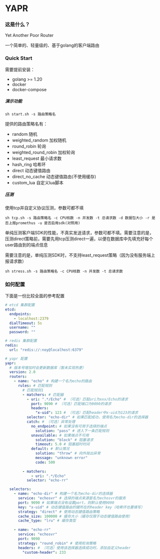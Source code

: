 # YAPR

### 这是什么？

Yet Another Poor Router

一个简单的、轻量级的、基于golang的客户端路由

### Quick Start

需要提前安装：

- golang >= 1.20
- docker
- docker-compose

##### 演示功能

```shell
sh start.sh -s 路由策略名
```

提供的路由策略名有：

- random 随机
- weighted_random 加权随机
- round_robin 轮询
- weighted_round_robin 加权轮询
- least_request 最小请求数
- hash_ring 哈希环
- direct 动态键值路由
- direct_no_cache 动态键值路由(不使用缓存)
- custom_lua 自定义lua脚本

##### 压测

使用tcp并自定义协议压测，参数可都不填

```shell
sh tcp.sh -s 路由策略名 -c CPU核数 -n 并发数 -t 总请求数 -d 数据包大小 -r 是否上报promethus -u 是否启用sdk(对照用)
```

单纯压测客户端SDK的性能，不真实发送请求，参数可都不填。需要注意的是，压测direct策略前，需要先用tcp压测direct一遍，以便在数据库中先填充好每个user路由到的端点信息

需要注意的是，单纯压测SDK时，不支持least_request策略（因为没有服务端上报请求数）

```shell
sh stress.sh -s 路由策略名 -c CPU核数 -n 并发数 -t 总请求数
```

### 如何配置

下面是一份比较全面的参考配置

```yaml
# etcd 集群配置
etcd:
  endpoints:
    - localhost:2379
  dialTimeout: 5s
  username: ""
  password: ""

# redis 集群配置
redis:
  url: "redis://:noy@localhost:6379"

# yapr 配置
yapr:
  # 版本号增加时会更新数据库（暂未实现热更）
  version: 2.0
  routers:
    - name: "echo" # 构建一个名为echo的路由
      rules: # 匹配规则
        # 匹配规则1
        - matchers: # 匹配器
          - uri: ".*/Echo" # （可选）匹配uri为xxx/Echo的请求
            port: 9090 # （可选）匹配端口为9090的请求
            headers:
              "x-uid": 123 # （可选）匹配header中x-uid为123的请求
          selector: "echo-dir" # 如果匹配成功，使用名为echo-dir的选择器
          catch: # （可选）异常处理
            no_endpoint: # 如果没有可用于选择的端点
              solution: "pass" # 进入下一条匹配规则
            unavailable: # 如果端点不可用
              solution: "block" # 阻塞请求
              timeout: 5.0 # 阻塞超时时间
            default: # 默认情况
              solution: "throw" # 向外抛出异常
              message: "unknown error"
              code: 500
        
        - matchers:
            - uri: ".*/Echo"
          selector: "echo-rr"

  selectors:
    - name: "echo-dir" # 构建一个名为echo-dir的选择器
      service: "echosvr" # 选择的端点来源是名为echosvr的服务
      port: 9090 # 如果端点没有设置port，则默认使用9090
      key: "x-uid" # 动态键值路由的键所在的header key（哈希环也要填写）
      strategy: "direct" # 使用动态键值路由策略
      cache_size: 100000 # 缓存大小（缓存仅限于动态键值路由使用）
      cache_type: "lru" # 缓存类型
      
    - name: "echo-rr"
      service: "echosvr" 
      port: 9090 
      strategy: "round_robin" # 使用轮询策略
      headers: # （可选）使用该选择器选择成功时，添加自定义header
        "custom-header": 233
```